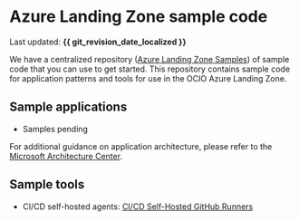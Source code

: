 # Azure Landing Zone sample code

Last updated: **{{ git_revision_date_localized }}**

We have a centralized repository ([Azure Landing Zone Samples](https://github.com/bcgov/azure-lz-samples)) of sample code that you can use to get started. This repository contains sample code for application patterns and tools for use in the OCIO Azure Landing Zone.

## Sample applications
<!-- TODO: Update these links once the sample app code is migrated to the new repo -->
* Samples pending

For additional guidance on application architecture, please refer to the [Microsoft Architecture Center](https://docs.microsoft.com/en-us/azure/architecture/).

## Sample tools

* CI/CD self-hosted agents: [CI/CD Self-Hosted GitHub Runners](https://github.com/bcgov/azure-lz-samples/blob/main/tools/cicd_self_hosted_agents/README.md)
